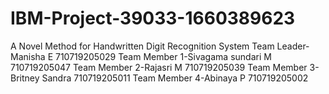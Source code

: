 # IBM-Project-39033-1660389623
A Novel Method for Handwritten Digit Recognition System
Team Leader-Manisha E 710719205029
Team Member 1-Sivagama sundari M 710719205047
Team Member 2-Rajasri M 710719205039
Team Member 3-Britney Sandra 710719205011
Team Member 4-Abinaya P 710719205002
